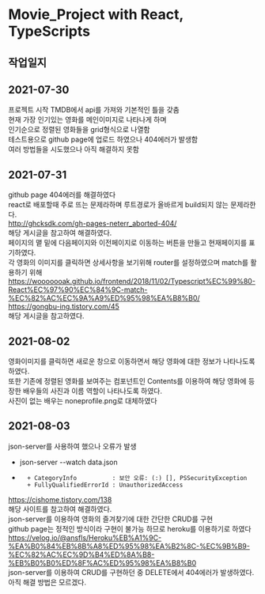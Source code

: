 Movie_Project
with React, TypeScripts
============

작업일지
-------
2021-07-30
-----------
프로젝트 시작 TMDB에서 api를 가져와 기본적인 틀을 갖춤   
현재 가장 인기있는 영화를 메인이미지로 나타나게 하며   
인기순으로 정렬된 영화들을 grid형식으로 나열함   
테스트용으로 github page에 업로드 하였으나 404에러가 발생함   
여러 방법들을 시도했으나 아직 해결하지 못함   

2021-07-31
----------
github page 404에러를 해결하였다   
react로 배포할때 주로 뜨는 문제라하며 루트경로가 올바르게 build되지 않는 문제라한다.   
http://ghcksdk.com/gh-pages-neterr_aborted-404/   
해당 게시글을 참고하여 해결하였다.   
페이지의 맽 밑에 다음페이지와 이전페이지로 이동하는 버튼을 만들고 현재페이지를 표기하였다.   
각 영화의 이미지를 클릭하면 상세사항을 보기위해 router를 설정하였으며 match를 활용하기 위해   
https://wooooooak.github.io/frontend/2018/11/02/Typescript%EC%99%80-React%EC%97%90%EC%84%9C-match-%EC%82%AC%EC%9A%A9%ED%95%98%EA%B8%B0/   
https://gongbu-ing.tistory.com/45   
해당 게시글을 참고하였다.   

2021-08-02
----------
영화이미지를 클릭하면 새로운 창으로 이동하면서 해당 영화에 대한 정보가 나타나도록 하였다.   
또한 기존에 정렬된 영화를 보여주는 컴포넌트인 Contents를 이용하여 해당 영화에 등장한 배우들의 사진과 이름 역할이 나타나도록 하였다.   
사진이 없는 배우는 noneprofile.png로 대체하였다   

2021-08-03
----------
json-server를 사용하여 했으나 오류가 발생   
+ json-server --watch data.json   
+ ~~~~~~~~~~~   
    + CategoryInfo          : 보안 오류: (:) [], PSSecurityException   
    + FullyQualifiedErrorId : UnauthorizedAccess  
https://cishome.tistory.com/138   
해당 사이트를 참고하여 해결하였다.   
json-server를 이용하여 영화의 즐겨찾기에 대한 간단한 CRUD를 구현   
github page는 정적인 방식이라 구현이 불가능 하므로 heroku를 이용하기로 하였다   
https://velog.io/@ansfls/Heroku%EB%A1%9C-%EA%B0%84%EB%8B%A8%ED%95%98%EA%B2%8C-%EC%9B%B9-%EC%82%AC%EC%9D%B4%ED%8A%B8-%EB%B0%B0%ED%8F%AC%ED%95%98%EA%B8%B0   
json-server를 이용하여 CRUD를 구현하던 중 DELETE에서 404에러가 발생하였다.   
아직 해결 방법은 모르겠다.   